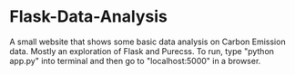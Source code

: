Flask-Data-Analysis
===================
A small website that shows some basic data analysis on Carbon Emission data. Mostly an exploration of Flask and Purecss. To run, type "python app.py" into terminal and then go to "localhost:5000" in a browser.
